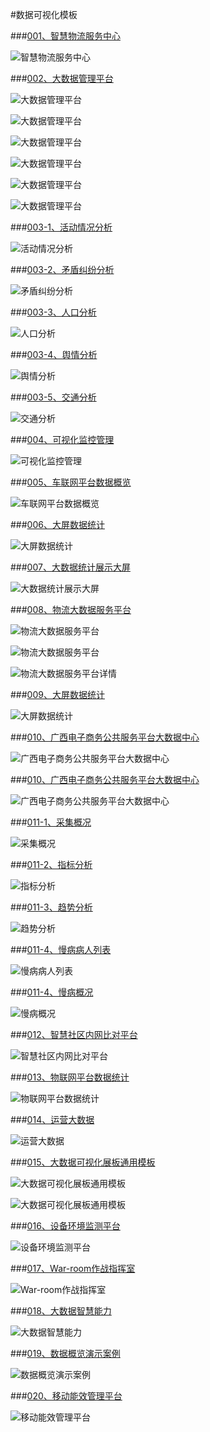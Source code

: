 #数据可视化模板

###[001、智慧物流服务中心](./001/index.html)

![智慧物流服务中心](./demoImages/001.png)

###[002、大数据管理平台](./002/index.html)

![大数据管理平台](./demoImages/002-1.png)

![大数据管理平台](./demoImages/002-2.png)

![大数据管理平台](./demoImages/002-3.png)

![大数据管理平台](./demoImages/002-4.png)

![大数据管理平台](./demoImages/002-5.png)

![大数据管理平台](./demoImages/002-6.png)

###[003-1、活动情况分析](./003/activity.html)

![活动情况分析](./demoImages/003-1.png)

###[003-2、矛盾纠纷分析](./003/analysis.html)

![矛盾纠纷分析](./demoImages/003-2.png)

###[003-3、人口分析](./003/people.html)

![人口分析](./demoImages/003-3.png)

###[003-4、舆情分析](./003/public.html)

![舆情分析](./demoImages/003-4.png)

###[003-5、交通分析](./003/traffic.html)

![交通分析](./demoImages/003-5.png)


###[004、可视化监控管理](./004/index.html)

![可视化监控管理](./demoImages/004.png)

###[005、车联网平台数据概览](./005/index.html)

![车联网平台数据概览](./demoImages/005.png)

###[006、大屏数据统计](./006/index.html)

![大屏数据统计](./demoImages/006.png)

###[007、大数据统计展示大屏](./007/index.html)

![大数据统计展示大屏](./demoImages/007.png)


###[008、物流大数据服务平台](./008/index.html)

![物流大数据服务平台](./demoImages/008-1.png)

![物流大数据服务平台](./demoImages/008-2.png)

![物流大数据服务平台详情](./demoImages/008-3.png)

###[009、大屏数据统计](./009/index.html)

![大屏数据统计](./demoImages/009.png)


###[010、广西电子商务公共服务平台大数据中心](./010/index.html)

![广西电子商务公共服务平台大数据中心](./demoImages/010.png)

###[010、广西电子商务公共服务平台大数据中心](./010/index.html)

![广西电子商务公共服务平台大数据中心](./demoImages/010.png)



###[011-1、采集概况](./011/views/index.html)

![采集概况](./demoImages/011-1.png)

###[011-2、指标分析](./011/views/quota.html)

![指标分析](./demoImages/011-2.png)

###[011-3、趋势分析](./011/views/trend.html)

![趋势分析](./demoImages/011-3.png)

###[011-4、慢病病人列表](./011/views/chronic.html)

![慢病病人列表](./demoImages/011-4.png)

###[011-4、慢病概况](./011/views/NCDindex.html)

![慢病概况](./demoImages/011-5.png)



###[012、智慧社区内网比对平台](./012/index.html)

![智慧社区内网比对平台](./demoImages/012.png)


###[013、物联网平台数据统计](./013/index.html)

![物联网平台数据统计](./demoImages/013.png)


###[014、运营大数据](./014/index.html)

![运营大数据](./demoImages/014.png)


###[015、大数据可视化展板通用模板](./015/index.html)

![大数据可视化展板通用模板](./demoImages/015-1.png)

![大数据可视化展板通用模板](./demoImages/015-2.png)


###[016、设备环境监测平台](./016/index.html)

![设备环境监测平台](./demoImages/016.png)


###[017、War-room作战指挥室](./017/index.html)

![War-room作战指挥室](./demoImages/017.png)

###[018、大数据智慧能力](./018/index.html)

![大数据智慧能力](./demoImages/018.png)

###[019、数据概览演示案例](./019/index.html)

![数据概览演示案例](./demoImages/019.png)


###[020、移动能效管理平台](./020/index.html)

![移动能效管理平台](./demoImages/020.png)

